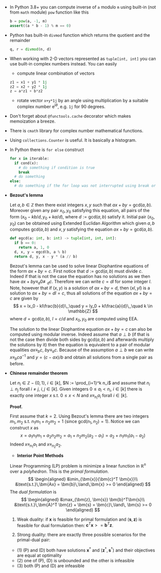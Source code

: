 * In Python 3.8+ you can compute inverse of `a` modulo `m` using built-in (not from `math` module)
  `pow` function like this
  ```python
  b = pow(a, -1, m)
  assert((a * b - 1) % m == 0)
  ```

* Python has built-in `divmod` function which returns the quotient and the remainder
  ```python
  q, r = divmod(n, d)
  ```

* When working with 2-D vectors represented as `tuple[int, int]` you can use built-in complex
  numbers instead. You can easily 
  * compute linear combination of vectors
  ```python
  z1 = x1 + y1 * 1j
  z2 = x2 + y2 * 1j
  z = a*z1 + b*z2
  ```
  * rotate vector `x+y*1j` by an angle using multiplication by a suitable complex number
    $\mathrm{e}^{\mathrm{i} \theta}$, e.g. `1j` for 90 degrees.

* Don't forget about `@functools.cache` decorator which makes memoization a breeze.

* There is `cmath` library for complex number mathematical functions.

* Using `collections.Counter` is useful. It is basically a histogram.

* In Python there is `for else` construct
  ```python
  for x in iterable:
    if cond(x):
      # do something if condition is true
      break
    # do something
  else:
    # do something if the for loop was not interrupted using break or iterable is empty
  ```

* **Bezout's lemma**

  Let $a,b \in \mathbb{Z}$ then there exist integers $x,y$ such that $ax+by = \mathrm{gcd}(a,b)$.
  Moreover given any pair $x_0, y_0$ satisfying this equation, all pairs of the form $(x_0 - kb/d,
  y_0+ka/d)$, where $d := \mathrm{gcd}(a,b)$ satisfy it. Initial pair $(x_0,y_0)$ can be obtained
  using Extended Euclidan Algorithm which given $a,b$ computes $\mathrm{gcd}(a,b)$ and $x,y$
  satisfying the equation $ax+by = \mathrm{gcd}(a,b)$.
  ```python
  def egcd(a: int, b: int) -> tuple[int, int, int]:
    if b == 0:
      return a, 1, 0
    d, x, y = egcd(b, a % b)
    return d, y, x - y * (a // b)  
  ```

  Bezout's lemma can be used to solve linear Diophantine equations of the form $ax+by=c$. First
  notice that $d := \mathrm{gcd}(a,b)$ must divide $c$. Indeed if that is not the case the equation
  has no solutions as we then have $ax+by \equiv_{d} 0 \not\equiv_{d} c$. Therefore we can write $c
  = dl$ for some integer $l$. Note, however that if $(x, y)$ is a solution of $ax+by=d$, then
  $(xl,yl)$ is a solution to $ax+by=dl=c$, thus all solutions of the equation $ax+by=c$ are given by
  $$
  x = lx_0 - kl\frac{b}{d}\,,\quad y = ly_0 + kl\frac{a}{d}\,,\quad k \in \mathbb{Z}
  $$
  where $d = \mathrm{gcd}(a,b)$, $l = c / d$ and $x_0, y_0$ are computed using EEA.

  The solution to the linear Diophantine equation $ax+by=c$ can also be computed using modular
  inverse. Indeed assume that $a \perp b$ (if that is not the case then divide both sides by
  $\mathrm{gcd}(a,b)$ and afterwards multiply the solutions by it) then the equation is equivalent
  to a pair of modular equalities $ax \equiv_b c$, $by \equiv_a c$. Because of the assumption $a
  \perp b$ we can write $x \equiv_b ca^{-1}$ and $y = (c - ax)/b$ and obtain all solutions from a
  single pair as before.

* **Chinese remainder theorem** 

  Let $n_i \in \mathbb{Z}-\{0,1\}$, $i \in [k]$, $N := \prod_{i=1}^k n_i$ and assume that $n_i \perp
  n_j$ forall $i \neq j$, $i,j\in[k]$. Given integers $0 \leq a_i < n_i$, $i \in [k]$ there is
  exactly one integer $x$ s.t. $0 \leq x < N$ and $x \equiv_{n_i} a_i$ forall $i \in [k]$.

  **Proof.**

  First assume that $k=2$. Using Bezout's lemma there are two integers $m_1, m_2$ s.t. $n_1 m_1 +
  n_2 m_2 = 1$ (since $\mathrm{gcd}(n_1,n_2) = 1$). Notice we can construct $x$ as
  $$
    x = a_1 n_1 m_1 + a_2 n_2 m_2 = a_1 + n_2 m_2 (a_2 - a_1) = a_2 + n_1 m_1 (a_1 - a_2)
  $$
  Indeed $x \equiv_{n_1} a_1$ and $x \equiv_{n_2} a_2$.

  * **Interior Point Methods**

  Linear Programming (LP) problem is  minimize a linear function in $\mathbb{R}^n$ over a
  *polyhedron*. This is the *primal formulation*.
  $$
  \begin{aligned}
  &\min_{\bm{x}}{\bm{c}^T \bm{x}}\\
  &\text{s.t.}\,\bm{Ax} = \bm{b}\,\land\,\bm{x} >= 0
  \end{aligned}
  $$
  The *dual formulation* is
  $$
  \begin{aligned}
  &\max_{\bm{z}, \bm{s}} \bm{b}^T\bm{s}\\
  &\text{s.t.}\,\bm{A}^T \bm{z} + \bm{s} = \bm{c}\,\land\, \bm{s} >= 0
  \end{aligned}
  $$
  1. Weak duality: if $\bm{x}$ is feasible for primal formulation and $(\bm{s},\bm{z})$ is feasible for dual formulation then: $\bm{c}^T \bm{x} >= \bm{b}^T \bm{z}$.

  2. Strong duality: there are exactly three possible scenarios for the primal-dual pair:
    * (1) (P) and (D) both have solutions $\bm{x}^*$ and $(\bm{z}^*,\bm{s}^*)$ and their objectives
      are equal at optimality
    * (2) one of (P), (D) is unbounded and the other is infeasible
    * (3) both (P) and (D) are infeasible


  

